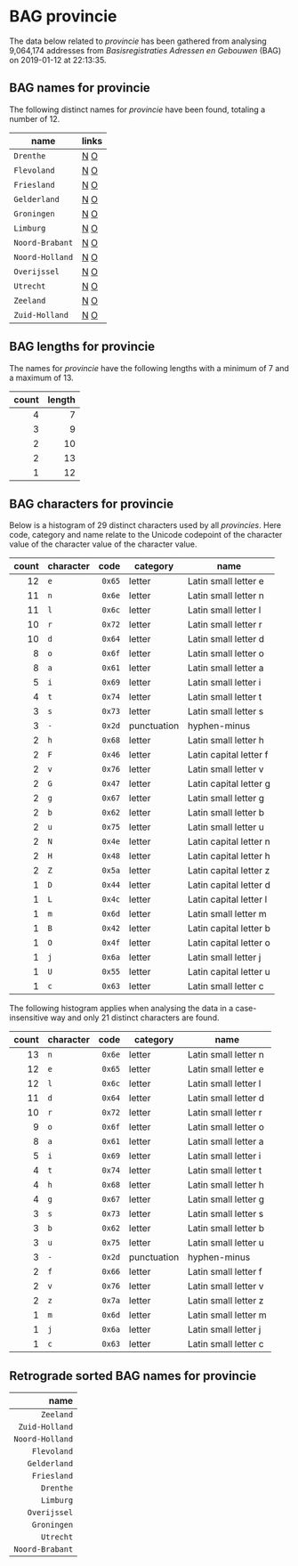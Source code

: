 # BAG provincie

The data below related to *provincie* has been gathered from analysing 9,064,174 addresses from *Basisregistraties Adressen en Gebouwen* (BAG) on 2019-01-12 at 22:13:35.


## BAG names for provincie

The following distinct names for *provincie* have been found, totaling a number of 12.

| name | links |
|---|---|
| `Drenthe` | <a target="_blank" title="Nominatim" href="https://nominatim.openstreetmap.org/search?countrycodes=NL&q=Drenthe">N</a> <a target="_blank" title="Overpass Turbo" href="https://overpass-turbo.eu/?Q=rel[admin_level=4][type=boundary][boundary=administrative][name=%22Drenthe%22];out geom;">O</a> |
| `Flevoland` | <a target="_blank" title="Nominatim" href="https://nominatim.openstreetmap.org/search?countrycodes=NL&q=Flevoland">N</a> <a target="_blank" title="Overpass Turbo" href="https://overpass-turbo.eu/?Q=rel[admin_level=4][type=boundary][boundary=administrative][name=%22Flevoland%22];out geom;">O</a> |
| `Friesland` | <a target="_blank" title="Nominatim" href="https://nominatim.openstreetmap.org/search?countrycodes=NL&q=Friesland">N</a> <a target="_blank" title="Overpass Turbo" href="https://overpass-turbo.eu/?Q=rel[admin_level=4][type=boundary][boundary=administrative][name=%22Friesland%22];out geom;">O</a> |
| `Gelderland` | <a target="_blank" title="Nominatim" href="https://nominatim.openstreetmap.org/search?countrycodes=NL&q=Gelderland">N</a> <a target="_blank" title="Overpass Turbo" href="https://overpass-turbo.eu/?Q=rel[admin_level=4][type=boundary][boundary=administrative][name=%22Gelderland%22];out geom;">O</a> |
| `Groningen` | <a target="_blank" title="Nominatim" href="https://nominatim.openstreetmap.org/search?countrycodes=NL&q=Groningen">N</a> <a target="_blank" title="Overpass Turbo" href="https://overpass-turbo.eu/?Q=rel[admin_level=4][type=boundary][boundary=administrative][name=%22Groningen%22];out geom;">O</a> |
| `Limburg` | <a target="_blank" title="Nominatim" href="https://nominatim.openstreetmap.org/search?countrycodes=NL&q=Limburg">N</a> <a target="_blank" title="Overpass Turbo" href="https://overpass-turbo.eu/?Q=rel[admin_level=4][type=boundary][boundary=administrative][name=%22Limburg%22];out geom;">O</a> |
| `Noord-Brabant` | <a target="_blank" title="Nominatim" href="https://nominatim.openstreetmap.org/search?countrycodes=NL&q=Noord-Brabant">N</a> <a target="_blank" title="Overpass Turbo" href="https://overpass-turbo.eu/?Q=rel[admin_level=4][type=boundary][boundary=administrative][name=%22Noord-Brabant%22];out geom;">O</a> |
| `Noord-Holland` | <a target="_blank" title="Nominatim" href="https://nominatim.openstreetmap.org/search?countrycodes=NL&q=Noord-Holland">N</a> <a target="_blank" title="Overpass Turbo" href="https://overpass-turbo.eu/?Q=rel[admin_level=4][type=boundary][boundary=administrative][name=%22Noord-Holland%22];out geom;">O</a> |
| `Overijssel` | <a target="_blank" title="Nominatim" href="https://nominatim.openstreetmap.org/search?countrycodes=NL&q=Overijssel">N</a> <a target="_blank" title="Overpass Turbo" href="https://overpass-turbo.eu/?Q=rel[admin_level=4][type=boundary][boundary=administrative][name=%22Overijssel%22];out geom;">O</a> |
| `Utrecht` | <a target="_blank" title="Nominatim" href="https://nominatim.openstreetmap.org/search?countrycodes=NL&q=Utrecht">N</a> <a target="_blank" title="Overpass Turbo" href="https://overpass-turbo.eu/?Q=rel[admin_level=4][type=boundary][boundary=administrative][name=%22Utrecht%22];out geom;">O</a> |
| `Zeeland` | <a target="_blank" title="Nominatim" href="https://nominatim.openstreetmap.org/search?countrycodes=NL&q=Zeeland">N</a> <a target="_blank" title="Overpass Turbo" href="https://overpass-turbo.eu/?Q=rel[admin_level=4][type=boundary][boundary=administrative][name=%22Zeeland%22];out geom;">O</a> |
| `Zuid-Holland` | <a target="_blank" title="Nominatim" href="https://nominatim.openstreetmap.org/search?countrycodes=NL&q=Zuid-Holland">N</a> <a target="_blank" title="Overpass Turbo" href="https://overpass-turbo.eu/?Q=rel[admin_level=4][type=boundary][boundary=administrative][name=%22Zuid-Holland%22];out geom;">O</a> |


## BAG lengths for provincie

The names for *provincie* have the following lengths with a minimum of 7 and a maximum of 13.

| count | length |
|--:|--:|
| 4 | 7 |
| 3 | 9 |
| 2 | 10 |
| 2 | 13 |
| 1 | 12 |


## BAG characters for provincie

Below is a histogram of 29 distinct characters used by all *provincies*. Here code, category and name relate to the Unicode codepoint of the character value of the character value of the character value.

| count | character | code | category | name |
|--:|---|--:|---|---|
| 12 | `e` | `0x65` | letter | Latin small letter e |
| 11 | `n` | `0x6e` | letter | Latin small letter n |
| 11 | `l` | `0x6c` | letter | Latin small letter l |
| 10 | `r` | `0x72` | letter | Latin small letter r |
| 10 | `d` | `0x64` | letter | Latin small letter d |
| 8 | `o` | `0x6f` | letter | Latin small letter o |
| 8 | `a` | `0x61` | letter | Latin small letter a |
| 5 | `i` | `0x69` | letter | Latin small letter i |
| 4 | `t` | `0x74` | letter | Latin small letter t |
| 3 | `s` | `0x73` | letter | Latin small letter s |
| 3 | `-` | `0x2d` | punctuation | hyphen-minus |
| 2 | `h` | `0x68` | letter | Latin small letter h |
| 2 | `F` | `0x46` | letter | Latin capital letter f |
| 2 | `v` | `0x76` | letter | Latin small letter v |
| 2 | `G` | `0x47` | letter | Latin capital letter g |
| 2 | `g` | `0x67` | letter | Latin small letter g |
| 2 | `b` | `0x62` | letter | Latin small letter b |
| 2 | `u` | `0x75` | letter | Latin small letter u |
| 2 | `N` | `0x4e` | letter | Latin capital letter n |
| 2 | `H` | `0x48` | letter | Latin capital letter h |
| 2 | `Z` | `0x5a` | letter | Latin capital letter z |
| 1 | `D` | `0x44` | letter | Latin capital letter d |
| 1 | `L` | `0x4c` | letter | Latin capital letter l |
| 1 | `m` | `0x6d` | letter | Latin small letter m |
| 1 | `B` | `0x42` | letter | Latin capital letter b |
| 1 | `O` | `0x4f` | letter | Latin capital letter o |
| 1 | `j` | `0x6a` | letter | Latin small letter j |
| 1 | `U` | `0x55` | letter | Latin capital letter u |
| 1 | `c` | `0x63` | letter | Latin small letter c |

The following histogram applies when analysing the data in a case-insensitive way and only 21 distinct characters are found.

| count | character | code | category | name |
|--:|---|--:|---|---|
| 13 | `n` | `0x6e` | letter | Latin small letter n |
| 12 | `e` | `0x65` | letter | Latin small letter e |
| 12 | `l` | `0x6c` | letter | Latin small letter l |
| 11 | `d` | `0x64` | letter | Latin small letter d |
| 10 | `r` | `0x72` | letter | Latin small letter r |
| 9 | `o` | `0x6f` | letter | Latin small letter o |
| 8 | `a` | `0x61` | letter | Latin small letter a |
| 5 | `i` | `0x69` | letter | Latin small letter i |
| 4 | `t` | `0x74` | letter | Latin small letter t |
| 4 | `h` | `0x68` | letter | Latin small letter h |
| 4 | `g` | `0x67` | letter | Latin small letter g |
| 3 | `s` | `0x73` | letter | Latin small letter s |
| 3 | `b` | `0x62` | letter | Latin small letter b |
| 3 | `u` | `0x75` | letter | Latin small letter u |
| 3 | `-` | `0x2d` | punctuation | hyphen-minus |
| 2 | `f` | `0x66` | letter | Latin small letter f |
| 2 | `v` | `0x76` | letter | Latin small letter v |
| 2 | `z` | `0x7a` | letter | Latin small letter z |
| 1 | `m` | `0x6d` | letter | Latin small letter m |
| 1 | `j` | `0x6a` | letter | Latin small letter j |
| 1 | `c` | `0x63` | letter | Latin small letter c |


## Retrograde sorted BAG names for provincie

| name | 
|--:|
| `Zeeland` |
| `Zuid-Holland` |
| `Noord-Holland` |
| `Flevoland` |
| `Gelderland` |
| `Friesland` |
| `Drenthe` |
| `Limburg` |
| `Overijssel` |
| `Groningen` |
| `Utrecht` |
| `Noord-Brabant` |
